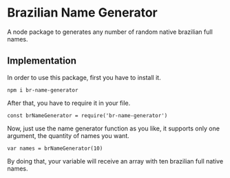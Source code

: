 # Brazilian Name Generator

A node package to generates any number of random native brazilian full names.

## Implementation

In order to use this package, first you have to install it.

`npm i br-name-generator`

After that, you have to require it in your file.

`const brNameGenerator = require('br-name-generator')`

Now, just use the name generator function as you like, it supports only one argument, the quantity of names you want.

`var names = brNameGenerator(10)`

By doing that, your variable will receive an array with ten brazilian full native names.
